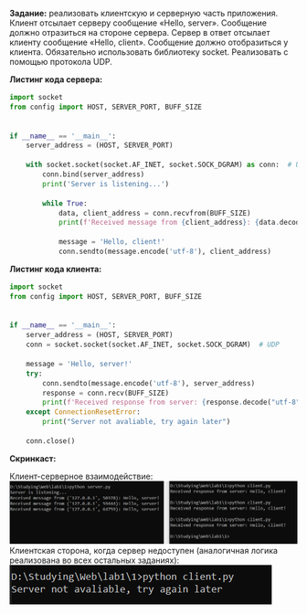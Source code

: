 **Задание:** реализовать клиентскую и серверную часть приложения. Клиент отсылает серверу сообщение «Hello, server». Сообщение должно отразиться на стороне сервера.
Сервер в ответ отсылает клиенту сообщение «Hello, client». Сообщение должно отобразиться у клиента.
Обязательно использовать библиотеку socket. Реализовать с помощью протокола UDP.

**Листинг кода сервера:**
```python
import socket
from config import HOST, SERVER_PORT, BUFF_SIZE


if __name__ == '__main__':
    server_address = (HOST, SERVER_PORT)

    with socket.socket(socket.AF_INET, socket.SOCK_DGRAM) as conn:  # UDP
        conn.bind(server_address)
        print('Server is listening...')

        while True:
            data, client_address = conn.recvfrom(BUFF_SIZE)
            print(f'Received message from {client_address}: {data.decode("utf-8")}')

            message = 'Hello, client!'
            conn.sendto(message.encode('utf-8'), client_address)

```

**Листинг кода клиента:**
```python
import socket
from config import HOST, SERVER_PORT, BUFF_SIZE


if __name__ == '__main__':
    server_address = (HOST, SERVER_PORT)
    conn = socket.socket(socket.AF_INET, socket.SOCK_DGRAM)  # UDP

    message = 'Hello, server!'
    try:
        conn.sendto(message.encode('utf-8'), server_address)
        response = conn.recv(BUFF_SIZE)
        print(f'Received response from server: {response.decode("utf-8")}')
    except ConnectionResetError:
        print("Server not avaliable, try again later")

    conn.close()
```

**Скринкаст:**

Клиент-серверное взаимодействие:
![](static/task1ok.png)
Клиентская сторона, когда сервер недоступен (аналогичная логика реализована во всех остальных заданиях):
![](static/task1nok.png)